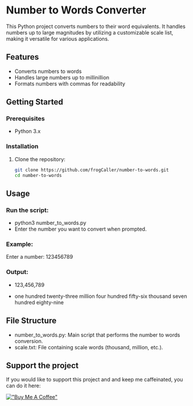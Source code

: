 # Number to Words Converter

This Python project converts numbers to their word equivalents. It handles numbers up to large magnitudes by utilizing a customizable scale list, making it versatile for various applications.

## Features

- Converts numbers to words
- Handles large numbers up to millinillion
- Formats numbers with commas for readability

## Getting Started

### Prerequisites

- Python 3.x

### Installation

1. Clone the repository:

   ```bash
   git clone https://github.com/frogCaller/number-to-words.git
   cd number-to-words

## Usage
### Run the script:
- python3 number_to_words.py
- Enter the number you want to convert when prompted.

### Example:
Enter a number: 123456789

### Output:

- 123,456,789

- one hundred twenty-three million four hundred fifty-six thousand seven hundred eighty-nine

## File Structure
- number_to_words.py: Main script that performs the number to words conversion.
- scale.txt: File containing scale words (thousand, million, etc.).

## Support the project
If you would like to support this project and and keep me caffeinated, you can do it here:

[!["Buy Me A Coffee"](https://www.buymeacoffee.com/assets/img/custom_images/orange_img.png)](https://www.buymeacoffee.com/tonysacco)
